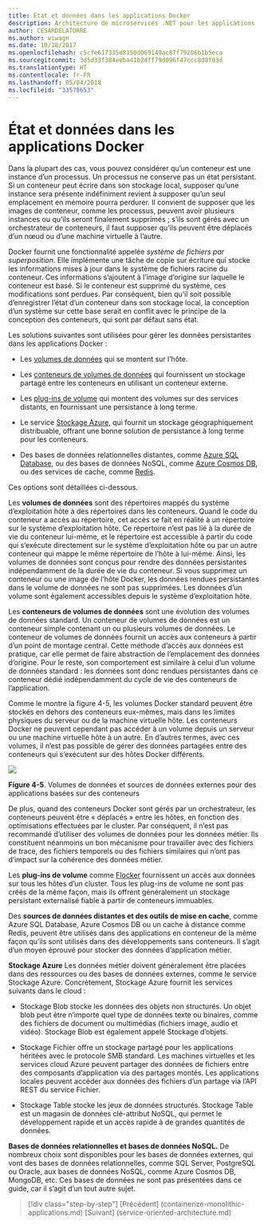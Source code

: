 ```yaml
---
title: État et données dans les applications Docker
description: Architecture de microservices .NET pour les applications .NET en conteneur | État et données dans les applications Docker
author: CESARDELATORRE
ms.author: wiwagn
ms.date: 10/18/2017
ms.openlocfilehash: c5cfe617335d8150d069149ac87f79206b1b5eca
ms.sourcegitcommit: 3d5d33f384eeba41b2dff79d096f47ccc8d8f03d
ms.translationtype: HT
ms.contentlocale: fr-FR
ms.lasthandoff: 05/04/2018
ms.locfileid: "33578653"
---
```

# <a name="state-and-data-in-docker-applications"></a>État et données dans les applications Docker

Dans la plupart des cas, vous pouvez considérer qu’un conteneur est une instance d’un processus. Un processus ne conserve pas un état persistant. Si un conteneur peut écrire dans son stockage local, supposer qu’une instance sera présente indéfiniment revient à supposer qu’un seul emplacement en mémoire pourra perdurer. Il convient de supposer que les images de conteneur, comme les processus, peuvent avoir plusieurs instances ou qu’ils seront finalement supprimés ; s’ils sont gérés avec un orchestrateur de conteneurs, il faut supposer qu’ils peuvent être déplacés d’un nœud ou d’une machine virtuelle à l’autre.

Docker fournit une fonctionnalité appelée *système de fichiers par superposition*. Elle implémente une tâche de copie sur écriture qui stocke les informations mises à jour dans le système de fichiers racine du conteneur. Ces informations s’ajoutent à l’image d’origine sur laquelle le conteneur est basé. Si le conteneur est supprimé du système, ces modifications sont perdues. Par conséquent, bien qu’il soit possible d’enregistrer l’état d’un conteneur dans son stockage local, la conception d’un système sur cette base serait en conflit avec le principe de la conception des conteneurs, qui sont par défaut sans état.

Les solutions suivantes sont utilisées pour gérer les données persistantes dans les applications Docker :

-   Les [volumes de données](https://docs.docker.com/engine/tutorials/dockervolumes/) qui se montent sur l’hôte.

-   Les [conteneurs de volumes de données](https://docs.docker.com/engine/tutorials/dockervolumes/#creating-and-mounting-a-data-volume-container) qui fournissent un stockage partagé entre les conteneurs en utilisant un conteneur externe.

-   Les [plug-ins de volume](https://docs.docker.com/engine/tutorials/dockervolumes/) qui montent des volumes sur des services distants, en fournissant une persistance à long terme.

-   Le service [Stockage Azure](https://docs.microsoft.com/azure/storage/), qui fournit un stockage géographiquement distribuable, offrant une bonne solution de persistance à long terme pour les conteneurs.

-   Des bases de données relationnelles distantes, comme [Azure SQL Database](https://azure.microsoft.com/services/sql-database/), ou des bases de données NoSQL, comme [Azure Cosmos DB](https://docs.microsoft.com/azure/cosmos-db/introduction), ou des services de cache, comme [Redis](https://redis.io/).

Ces options sont détaillées ci-dessous.

Les **volumes de données** sont des répertoires mappés du système d’exploitation hôte à des répertoires dans les conteneurs. Quand le code du conteneur a accès au répertoire, cet accès se fait en réalité à un répertoire sur le système d’exploitation hôte. Ce répertoire n’est pas lié à la durée de vie du conteneur lui-même, et le répertoire est accessible à partir du code qui s’exécute directement sur le système d’exploitation hôte ou par un autre conteneur qui mappe le même répertoire de l’hôte à lui-même. Ainsi, les volumes de données sont conçus pour rendre des données persistantes indépendamment de la durée de vie du conteneur. Si vous supprimez un conteneur ou une image de l’hôte Docker, les données rendues persistantes dans le volume de données ne sont pas supprimées. Les données d’un volume sont également accessibles depuis le système d’exploitation hôte.

Les **conteneurs de volumes de données** sont une évolution des volumes de données standard. Un conteneur de volumes de données est un conteneur simple contenant un ou plusieurs volumes de données. Le conteneur de volumes de données fournit un accès aux conteneurs à partir d’un point de montage central. Cette méthode d’accès aux données est pratique, car elle permet de faire abstraction de l’emplacement des données d’origine. Pour le reste, son comportement est similaire à celui d’un volume de données standard : les données sont donc rendues persistantes dans ce conteneur dédié indépendamment du cycle de vie des conteneurs de l’application.

Comme le montre la figure 4-5, les volumes Docker standard peuvent être stockés en dehors des conteneurs eux-mêmes, mais dans les limites physiques du serveur ou de la machine virtuelle hôte. Les conteneurs Docker ne peuvent cependant pas accéder à un volume depuis un serveur ou une machine virtuelle hôte à un autre. En d’autres termes, avec ces volumes, il n’est pas possible de gérer des données partagées entre des conteneurs qui s’exécutent sur des hôtes Docker différents.

![](./media/image5.png)

**Figure 4-5**. Volumes de données et sources de données externes pour des applications basées sur des conteneurs

De plus, quand des conteneurs Docker sont gérés par un orchestrateur, les conteneurs peuvent être « déplacés » entre les hôtes, en fonction des optimisations effectuées par le cluster. Par conséquent, il n’est pas recommandé d’utiliser des volumes de données pour les données métier. Ils constituent néanmoins un bon mécanisme pour travailler avec des fichiers de trace, des fichiers temporels ou des fichiers similaires qui n’ont pas d’impact sur la cohérence des données métier.

Les **plug-ins de volume** comme [Flocker](https://clusterhq.com/flocker/) fournissent un accès aux données sur tous les hôtes d’un cluster. Tous les plug-ins de volume ne sont pas créés de la même façon, mais ils offrent généralement un stockage persistant externalisé fiable à partir de conteneurs immuables.

Des **sources de données distantes et des outils de mise en cache**, comme Azure SQL Database, Azure Cosmos DB ou un cache à distance comme Redis, peuvent être utilisés dans des applications en conteneur de la même façon qu’ils sont utilisés dans des développements sans conteneurs. Il s’agit d’un moyen éprouvé pour stocker des données d’application métier.

**Stockage Azure** Les données métier doivent généralement être placées dans des ressources ou des bases de données externes, comme le service Stockage Azure. Concrètement, Stockage Azure fournit les services suivants dans le cloud :

-   Stockage Blob stocke les données des objets non structurés. Un objet blob peut être n’importe quel type de données texte ou binaires, comme des fichiers de document ou multimédias (fichiers image, audio et vidéo). Stockage Blob est également appelé Stockage d’objets.

-   Stockage Fichier offre un stockage partagé pour les applications héritées avec le protocole SMB standard. Les machines virtuelles et les services cloud Azure peuvent partager des données de fichiers entre des composants d’application via des partages montés. Les applications locales peuvent accéder aux données des fichiers d’un partage via l’API REST du service Fichier.

-   Stockage Table stocke les jeux de données structurés. Stockage Table est un magasin de données clé-attribut NoSQL, qui permet le développement rapide et un accès rapide à de grandes quantités de données.

**Bases de données relationnelles et bases de données NoSQL.** De nombreux choix sont disponibles pour les bases de données externes, qui vont des bases de données relationnelles, comme SQL Server, PostgreSQL ou Oracle, aux bases de données NoSQL, comme Azure Cosmos DB, MongoDB, etc. Ces bases de données ne sont pas présentées dans ce guide, car il s’agit d’un tout autre sujet.


>[!div class="step-by-step"]
[Précédent] (containerize-monolithic-applications.md) [Suivant] (service-oriented-architecture.md)

